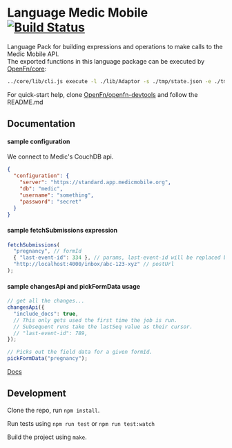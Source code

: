 Language Medic Mobile [![Build Status](https://travis-ci.org/OpenFn/language-medicmobile.svg?branch=master)](https://travis-ci.org/OpenFn/language-medicmobile)
=============

Language Pack for building expressions and operations to make calls to the Medic Mobile API.  
The exported functions in this language package can be executed by [OpenFn/core](https://github.com/OpenFn/core):  
```sh
../core/lib/cli.js execute -l ./lib/Adaptor -s ./tmp/state.json -e ./tmp/expression.js
```
For quick-start help, clone [OpenFn/openfn-devtools](https://github.com/OpenFn/openfn-devtools) and follow the README.md

Documentation
-------------

#### sample configuration
We connect to Medic's CouchDB api.
```json
{
  "configuration": {
    "server": "https://standard.app.medicmobile.org",
    "db": "medic",
    "username": "something",
    "password": "secret"
  }
}
```

#### sample fetchSubmissions expression
```js
fetchSubmissions(
  "pregnancy", // formId
  { "last-event-id": 334 }, // params, last-event-id will be replaced by cursor
  "http://localhost:4000/inbox/abc-123-xyz" // postUrl
);
```

#### sample changesApi and pickFormData usage
```js
// get all the changes...
changesApi({
  "include_docs": true,
  // This only gets used the first time the job is run.
  // Subsequent runs take the lastSeq value as their cursor.
  // "last-event-id": 789,
});

// Picks out the field data for a given formId.
pickFormData("pregnancy");
```

[Docs](docs/index)

Development
-----------

Clone the repo, run `npm install`.

Run tests using `npm run test` or `npm run test:watch`

Build the project using `make`.
